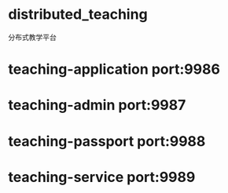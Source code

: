 # distributed_teaching
分布式教学平台
# teaching-application port:9986
# teaching-admin port:9987
# teaching-passport port:9988
# teaching-service port:9989